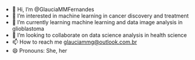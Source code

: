 - 👋 Hi, I’m @GlauciaMMFernandes
- 👀 I’m interested in machine learning in cancer discovery and treatment
- 🌱 I’m currently learning machine learning and data image analysis in glioblastoma
- 💞️ I’m looking to collaborate on data science analysis in health science
- 📫 How to reach me glauciammg@outlook.com.br
- 😄 Pronouns: She, her

<!---
GlauciaMMFernandes/GlauciaMMFernandes is a ✨ special ✨ repository because its `README.md` (this file) appears on your GitHub profile.
You can click the Preview link to take a look at your changes.
--->
